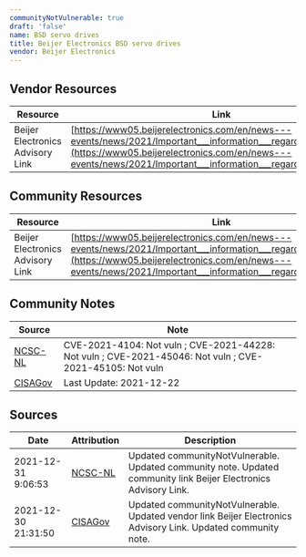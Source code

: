 ```yaml
---
communityNotVulnerable: true
draft: 'false'
name: BSD servo drives
title: Beijer Electronics BSD servo drives
vendor: Beijer Electronics
---
```


## Vendor Resources
| Resource | Link |
| --- | --- |
| Beijer Electronics Advisory Link | [https://www05.beijerelectronics.com/en/news---events/news/2021/Important___information___regarding___Log4Shell](https://www05.beijerelectronics.com/en/news---events/news/2021/Important___information___regarding___Log4Shell) |

## Community Resources
| Resource | Link |
| --- | --- |
| Beijer Electronics Advisory Link | [https://www05.beijerelectronics.com/en/news---events/news/2021/Important___information___regarding___Log4Shell](https://www05.beijerelectronics.com/en/news---events/news/2021/Important___information___regarding___Log4Shell) |

## Community Notes
| Source | Note |
| --- | --- |
| [NCSC-NL](https://github.com/NCSC-NL/log4shell/blob/main/software/README.md) | CVE-2021-4104: Not vuln ; CVE-2021-44228: Not vuln ; CVE-2021-45046: Not vuln ; CVE-2021-45105: Not vuln </ul> |
| [CISAGov](https://raw.githubusercontent.com/cisagov/log4j-affected-db/develop/README.md) | Last Update: 2021-12-22 |

## Sources
| Date | Attribution | Description |
| --- | --- | --- |
| 2021-12-31 9:06:53 | [NCSC-NL](https://github.com/NCSC-NL/log4shell/blob/main/software/README.md) | Updated communityNotVulnerable. Updated community note. Updated community link Beijer Electronics Advisory Link.  |
| 2021-12-30 21:31:50 | [CISAGov](https://raw.githubusercontent.com/cisagov/log4j-affected-db/develop/README.md) | Updated communityNotVulnerable. Updated vendor link Beijer Electronics Advisory Link. Updated community note.  |
